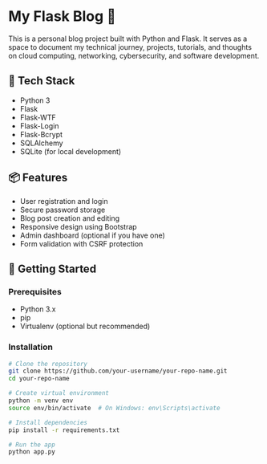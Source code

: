 # My Flask Blog 🚀

This is a personal blog project built with Python and Flask. It serves as a space to document my technical journey, projects, tutorials, and thoughts on cloud computing, networking, cybersecurity, and software development.

## 🔧 Tech Stack

- Python 3
- Flask
- Flask-WTF
- Flask-Login
- Flask-Bcrypt
- SQLAlchemy
- SQLite (for local development)

## 📦 Features

- User registration and login
- Secure password storage
- Blog post creation and editing
- Responsive design using Bootstrap
- Admin dashboard (optional if you have one)
- Form validation with CSRF protection

## 🚀 Getting Started

### Prerequisites

- Python 3.x
- pip
- Virtualenv (optional but recommended)

### Installation

```bash
# Clone the repository
git clone https://github.com/your-username/your-repo-name.git
cd your-repo-name

# Create virtual environment
python -m venv env
source env/bin/activate  # On Windows: env\Scripts\activate

# Install dependencies
pip install -r requirements.txt

# Run the app
python app.py
